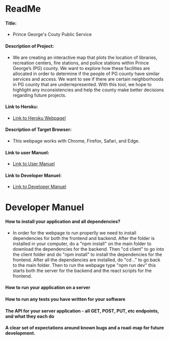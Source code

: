 # ReadMe

#### Title:

- Prince George's Couty Public Service

#### Description of Project:

- We are creating an interactive map that plots the location of libraries, recreation centers, fire stations, and police stations within Prince George’s (PG) county. We want to explore how these facilities are allocated in order to determine if the people of PG county have similar services and access. We want to see if there are certain neighborhoods in PG county that are underrepresented. With this tool, we hope to highlight any inconsistencies and help the county make better decisions regarding future projects.

#### Link to Heroku:

- [Link to Heroku Webpage!](https://pg-service.herokuapp.com/)

#### Description of Target Browser:

- This webpage works with Chrome, Firefox, Safari, and Edge.

#### Link to user Manuel:

- [Link to User Manuel](/docs/user.md)

#### Link to Developer Manuel:

- [Link to Developer Manuel](#developer-manuel)

# Developer Manuel

#### How to install your application and all dependencies?

- In order for the webpage to run properlly we need to install dependencies for both the frontend and backend. After the folder is installed in your computer, do a "npm install" on the main folder to download the dependencies for the backend. Then "cd client" to go into the client folder and do "npm install" to install the dependencies for the frontend. After all the dependencies are installed, do "cd .." to go back to the main folder. Then to run the webpage type "npm run dev" this starts both the server for the backend and the react scripts for the frontend.

#### How to run your application on a server

#### How to run any tests you have written for your software

#### The API for your server application - all GET, POST, PUT, etc endpoints, and what they each do

#### A clear set of expectations around known bugs and a road-map for future development.
